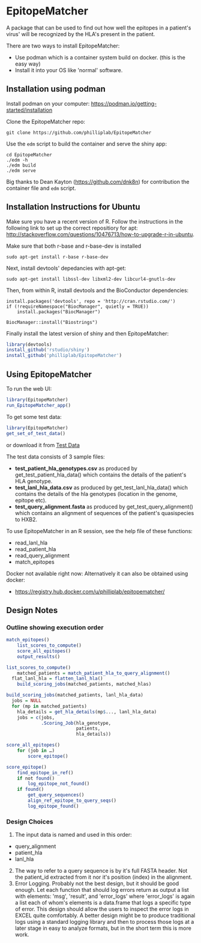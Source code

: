 EpitopeMatcher
==============

A package that can be used to find out how well the epitopes in a patient's virus' will be
recognized by the HLA's present in the patient.

There are two ways to install EpitopeMatcher:

- Use podman which is a container system build on docker. (this is the easy way)
- Install it into your OS like 'normal' software.

## Installation using podman

Install podman on your computer: https://podman.io/getting-started/installation

Clone the EpitopeMatcher repo:
```{sh}
git clone https://github.com/philliplab/EpitopeMatcher
```

Use the `edm` script to build the container and serve the shiny app:

```{sh}
cd EpitopeMatcher
./edm -h
./edm build
./edm serve
```

Big thanks to Dean Kayton (https://github.com/dnk8n) for contribution the container file and `edm` script.

## Installation Instructions for Ubuntu

Make sure you have a recent version of R. Follow
the instructions in the following link to set up the correct repositiory for apt:
http://stackoverflow.com/questions/10476713/how-to-upgrade-r-in-ubuntu. 

Make sure that both r-base and r-base-dev is installed
```{sh}
sudo apt-get install r-base r-base-dev
```

Next, install devtools' depedancies with apt-get:
```{sh}
sudo apt-get install libssl-dev libxml2-dev libcurl4-gnutls-dev
```

Then, from within R, install devtools and the BioConductor dependencies:
```{r}
install.packages('devtools', repo = 'http://cran.rstudio.com/')
if (!requireNamespace("BiocManager", quietly = TRUE))
    install.packages("BiocManager")

BiocManager::install("Biostrings")
```

Finally install the latest version of shiny and then EpitopeMatcher:
```r
library(devtools)
install_github('rstudio/shiny')
install_github('philliplab/EpitopeMatcher')
```

## Using EpitopeMatcher

To run the web UI:
```r
library(EpitopeMatcher)
run_EpitopeMatcher_app()
```

To get some test data:
```r
library(EpitopeMatcher)
get_set_of_test_data()
```
or download it from [Test Data](https://github.com/philliplab/EpitopeMatcher/raw/master/inst/test_data/EpitopeMatcher_test_data.zip)

The test data consists of 3 sample files:

- **test_patient_hla_genotypes.csv** as produced by get_test_patient_hla_data() which contains the details of the patient's HLA genotype.
- **test_lanl_hla_data.csv** as produced by get_test_lanl_hla_data() which contains the details of the hla genotypes (location in the genome, epitope etc).
- **test_query_alignment.fasta** as produced by get_test_query_alignment() which contains an alignment of sequences of the patient's quasispecies to HXB2.

To use EpitopeMatcher in an R session, see the help file of these functions:
* read_lanl_hla
* read_patient_hla
* read_query_alignment
* match_epitopes 

Docker not available right now:
Alternatively it can also be obtained using docker:
* https://registry.hub.docker.com/u/philliplab/epitopematcher/

## Design Notes

### Outline showing execution order

```r
match_epitopes()
	list_scores_to_compute()
	score_all_epitopes()
	output_results()

list_scores_to_compute()
	matched_patients = match_patient_hla_to_query_alignment()
  flat_lanl_hla = flatten_lanl_hla()
	build_scoring_jobs(matched_patients, matched_hlas)

build_scoring_jobs(matched_patients, lanl_hla_data)
  jobs = NULL
  for (mp in matched_patients)
    hla_details = get_hla_details(mp$..., lanl_hla_data)
    jobs = c(jobs,
             .Scoring_Job(hla_genotype,
                          patients,
                          hla_details))

score_all_epitopes()
	for (job in …)
		score_epitope()

score_epitope()
	find_epitope_in_ref()
	if not found()
		log_epitope_not_found()
	if found()
		get_query_sequences()
		align_ref_epitope_to_query_seqs()
		log_epitope_found()
```

### Design Choices

1. The input data is named and used in this order:
  - query_alignment
  - patient_hla
  - lanl_hla
2. The way to refer to a query sequence is by it's full FASTA header. Not the
   patient_id extracted from it nor it's position (index) in the alignment.
3. Error Logging. Probably not the best design, but it should be good enough.
   Let each function that should log errors return as output a list with
   elements: 'msg', 'result', and 'error_logs' where 'error_logs' is again a list
   each of whom's elements is a data.frame that logs a specific type of error.
   This design should allow the users to inspect the error logs in EXCEL quite
   comfortably. A better design might be to produce traditional logs using a
   standard logging library and then to process those logs at a later stage in
   easy to analyze formats, but in the short term this is more work.


